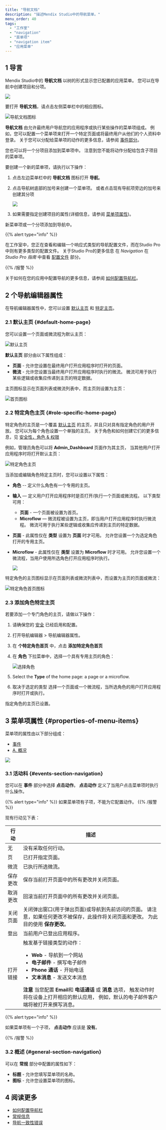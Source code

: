 ```yaml
---
title: "导航文档"
description: "描述Mendix Studio中的导航菜单。"
menu_order: 40
tags:
  - "工作室"
  - "navigation"
  - "菜单项"
  - "navigation item"
  - "应用菜单"
---
```


## 1 导言

Mendix Studio中的 **导航文档** 以树的形式显示您已配置的应用菜单。 您可以在导航中创建项目和分项。

![](attachments/navigation/navigation-vs-app.png)

要打开 **导航文档**，请点击左侧菜单栏中的相应图标。

![导航文档图标](attachments/navigation/navigation-icon.png)

**导航文档** 由允许最终用户导航您的应用程序或执行某些操作的菜单项组成。 例如，您可以配置一个菜单项来打开一个特定页面或将最终用户从他们的个人资料中登录。 关于您可以分配给菜单项的动作的更多信息，请参阅 [事件部分](#events-section-navigation)。

您也可以将一个分项目添加到菜单项中。 注意到您不能将动作分配给包含子项目的菜单项。

要创建一个新的菜单项，请执行以下操作：

1. 点击左边菜单栏中的 **导航文档** 图标打开 **导航**。

2. 点击导航树底部的加号来创建一个菜单项。 或者点击现有导航项旁边的加号来创建其分项

   ![](attachments/navigation/adding-navigation-items.png)

3. 如果需要指定创建项目的属性(详细信息，请参阅 [菜单项属性](#properties-of-menu-items))。

新菜单项或一个分项添加到导航中。

{{% alert type="info" %}}

在工作室中，您正在查看和编辑一个响应式类型的导航配置文件，而在Studio Pro中则有更多类型的配置文件。 关于Studio Pro的更多信息 在 *Navigation* 在 *Studio Pro 指南* 中查看 [配置文件](/refguide/navigation#profiles) 部分。

{{% /报警 %}}

关于如何在您的应用中配置导航的更多信息，请参阅 [如何配置导航栏](/studio-how-to/navigation-how-to-configure)。

## 2 个导航编辑器属性

在导航编辑器属性中，您可以设置 [默认主页](#default-home-page) 和 [特定主页](#role-specific-home-page)。

### 2.1 默认主页 {#default-home-page}

您可以设置一个页面或微流程为默认主页：

![默认主页](attachments/navigation/default-home-page.jpg)

**默认主页** 部分由以下属性组成：

* **页面** - 允许您设置在最终用户打开应用程序时打开的页面。
* **微流** - 允许您设置当最终用户打开应用程序时执行的微流。 微流可用于执行某些逻辑或收集应传递到主页的特定数据。

主页图标显示在页面列表或微流列表中，而主页则设置为主页：

![首页图标](attachments/navigation/home-icon.jpg)

### 2.2 特定角色主页 {#role-specific-home-page}

特定角色的主页是一个覆盖 [默认主页](#default-home-page) 的主页，并且只对具有指定角色的用户开放。 您可以为每个角色设置一个单独的主页。 关于角色和如何创建它们的更多信息，见 [安全性，角色 & 权限](settings-security)

例如，管理员角色可以将 **Admin_Dashboard** 页面作为其主页， 当其他用户打开应用程序时将打开默认主页：

![特定角色主页](attachments/navigation/role-specific-home-page.jpg)

当添加或编辑角色特定主页时，您可以设置以下属性：

* **角色** -- 定义什么角色有一个专用的主页。

* **输入** — 定义用户打开应用程序时是否打开/执行一个页面或微流程。 以下类型可用：

  * **页面** - 一个页面被设置为首页。
  * **Microflow** — 微流程被设置为主页，即当用户打开应用程序时执行微流程。 微流可用于执行某些逻辑或收集应传递到主页的特定数据。

* **页面** - 此属性仅在 **类型** 设置为 **页面** 时才可用。 允许您设置一个为选定角色打开的专用主页。

* **Microflow** - 此属性仅在 **类型** 设置为 **Microflow** 时才可用。 允许您设置一个微流程，当用户使用所选角色打开应用程序时执行。

    ![](attachments/navigation/role-specific-home-page-properties.jpg)

特定角色的主页图标显示在页面列表或微流列表中，而设置为主页的页面或微流：

![特定角色首页图标](attachments/navigation/role-specific-home-page-icon.jpg)

### 2.3 添加角色特定主页

若要添加一个专门角色的主页，请做以下操作：

1. 请确保您的 [安全](settings-security) 已经启用和配置。

2. 打开导航编辑器 > 导航编辑器属性。

3. 在 **个特定角色首页** 中，点击 **添加特定角色首页**

4. 在 **角色** 下拉菜单中，选择一个具有专用主页的角色：

    ![选择角色](attachments/navigation/selecting-role.jpg)

5. Select the **Type** of the home page: a page or a microflow.

6. 取决于选定的类型 选择一个页面或一个微流程，当所选角色的用户打开应用程序时打开或执行。

指定角色的主页已设置。

## 3 菜单项属性 {#properties-of-menu-items}

菜单项的属性由以下部分组成：

* [事件](#events-section-navigation)
* [A. 概况](#general-section-navigation)

![](attachments/navigation/navigation-properties.png)

### 3.1 活动科 {#events-section-navigation}

您可以在 **事件** 部分中选择 **点击动作**。 **点击动作** 定义了当用户点击菜单项时执行什么操作。

{{% alert type="info" %}}
如果菜单项有子项，不能为它配置动作。
{{% /报警 %}}

现有行动见下表：

| 行 动  | 描述                                                                                                                             |
| ---- | ------------------------------------------------------------------------------------------------------------------------------ |
| 无    | 没有采取任何行动。                                                                                                                      |
| 页    | 已打开指定页面。                                                                                                                       |
| 微流   | 已执行所选微流。                                                                                                                       |
| 保存更改 | 保存当前打开页面中的所有更改并关闭页面。                                                                                                           |
| 取消更改 | 回滚当前打开页面中的所有更改并关闭页面。                                                                                                           |
| 关闭页面 | 关闭弹出窗口(用于弹出页面)或导航到先前访问的页面。 请注意，如果任何更改不被保存，此操作将关闭页面和更改。 为此目的使用 **保存更改**。                                                        |
| 登出   | 当前用户已登出应用程序。                                                                                                                   |
| 打开链接 | 触发基于链接类型的动作： <ul><li>**Web** - 导航到一个网站 </li><li>**电子邮件** - 撰写电子邮件</li><li>**Phone 通话** - 开始电话</li><li>**文本消息** - 发送文本消息</li></ul>**注意** 当您配置 **Email**和 **电话通话** 或 **消息** 选项， 触发动作时将在设备上打开相应的默认应用， 例如，默认的电子邮件客户端将被打开来撰写消息。 |

{{% alert type="info" %}}

如果菜单项有一个子项， **点击动作** 应该是 **没有**。

{{% /报警 %}}

### 3.2 概述 {#general-section-navigation}

可以在 **常规** 部分中配置的属性如下：

* **标题** - 允许您填写菜单项的名称。
* **图标** - 允许您设置菜单项的图标。

## 4 阅读更多

* [如何配置导航栏](/studio-how-to/navigation-how-to-configure)
* [常规信息](general)
* [导航一致性错误](consistency-errors-navigation)
